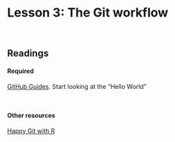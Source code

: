 Lesson 3: The Git workflow
================

<br>

## Readings

#### Required

[GitHub Guides](https://guides.github.com/). Start looking at the “Hello
World”

<br>

#### Other resources

[Happy Git with R](https://happygitwithr.com/)
